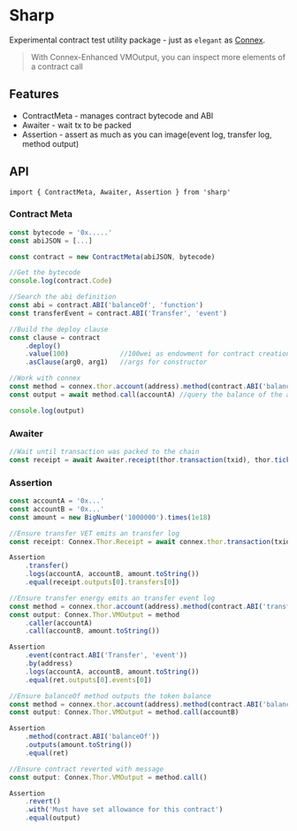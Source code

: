 # Sharp

Experimental contract test utility package - just as `elegant` as [Connex](https://connex.vecha.in/#/).

> With Connex-Enhanced VMOutput, you can inspect more elements of a contract call

## Features

+ ContractMeta - manages contract bytecode and ABI
+ Awaiter - wait tx to be packed
+ Assertion - assert as much as you can image(event log, transfer log, method output)

## API

```
import { ContractMeta, Awaiter, Assertion } from 'sharp'
```

### Contract Meta

``` javascript
const bytecode = '0x.....'
const abiJSON = [...]

const contract = new ContractMeta(abiJSON, bytecode)

//Get the bytecode
console.log(contract.Code)

//Search the abi definition
const abi = contract.ABI('balanceOf', 'function')
const transferEvent = contract.ABI('Transfer', 'event')

//Build the deploy clause
const clause = contract
    .deploy()
    .value(100)             //100wei as endowment for contract creation
    .asClause(arg0, arg1)   //args for constructor

//Work with connex
const method = connex.thor.account(address).method(contract.ABI('balanceOf'))
const output = await method.call(accountA) //query the balance of the account

console.log(output)
```

### Awaiter

``` javascript
//Wait until transaction was packed to the chain
const receipt = await Awaiter.receipt(thor.transaction(txid), thor.ticker())
```

### Assertion

``` javascript
const accountA = '0x...'
const accountB = '0x...'
const amount = new BigNumber('1000000').times(1e18)

//Ensure transfer VET emits an transfer log
const receipt: Connex.Thor.Receipt = await connex.thor.transaction(txid).getReceipt()

Assertion
    .transfer()
    .logs(accountA, accountB, amount.toString())
    .equal(receipt.outputs[0].transfers[0])

//Ensure transfer energy emits an transfer event log
const method = connex.thor.account(address).method(contract.ABI('transfer'))
const output: Connex.Thor.VMOutput = method
    .caller(accountA)
    .call(accountB, amount.toString())

Assertion
    .event(contract.ABI('Transfer', 'event'))
    .by(address)
    .logs(accountA, accountB, amount.toString())
    .equal(ret.outputs[0].events[0])

//Ensure balanceOf method outputs the token balance
const method = connex.thor.account(address).method(contract.ABI('balanceOf'))
const output: Connex.Thor.VMOutput = method.call(accountB)

Assertion
    .method(contract.ABI('balanceOf'))
    .outputs(amount.toString())
    .equal(ret)

//Ensure contract reverted with message
const output: Connex.Thor.VMOutput = method.call()

Assertion
    .revert()
    .with('Must have set allowance for this contract')
    .equal(output)
```
